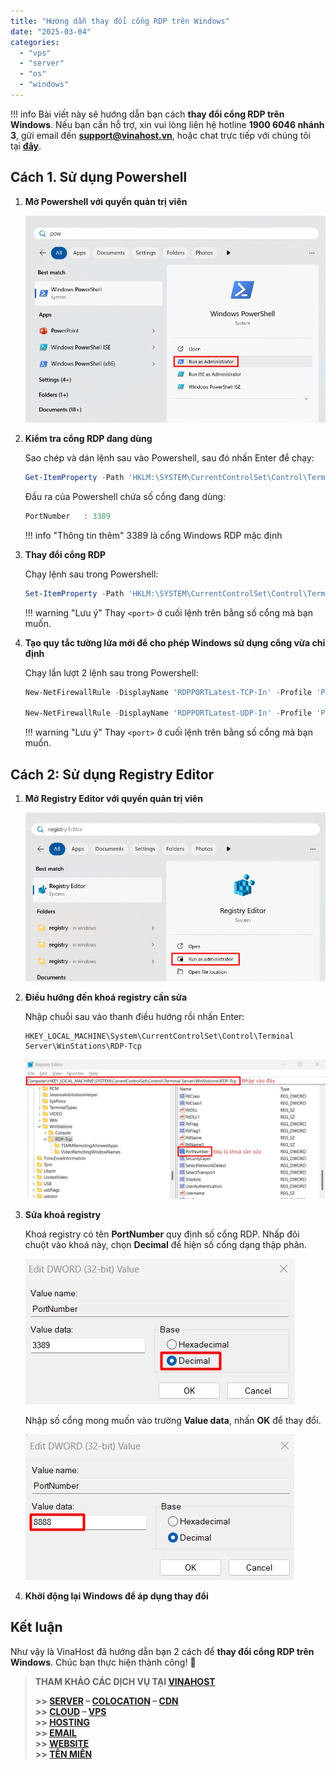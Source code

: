 ```yaml
---
title: "Hướng dẫn thay đổi cổng RDP trên Windows"
date: "2025-03-04"
categories:
  - "vps"
  - "server"
  - "os"
  - "windows"
---
```


!!! info
    Bài viết này sẽ hướng dẫn bạn cách **thay đổi cổng RDP trên Windows**. Nếu bạn cần hỗ trợ, xin vui lòng liên hệ hotline **1900 6046 nhánh 3**, gửi email đến [**support@vinahost.vn**](mailto:support@vinahost.vn), hoặc chat trực tiếp với chúng tôi tại [**đây**](https://livechat.vinahost.vn/chat.php).


## Cách 1. Sử dụng Powershell

1.  **Mở Powershell với quyền quản trị viên**

    ![Mở Powershell](../../images/windows-thay_doi_cong_rdp-01.jpg)

2.  **Kiểm tra cổng RDP đang dùng**

    Sao chép và dán lệnh sau vào Powershell, sau đó nhấn Enter để chạy:

    ```powershell
    Get-ItemProperty -Path 'HKLM:\SYSTEM\CurrentControlSet\Control\Terminal Server\WinStations\RDP-Tcp' -name "PortNumber"
    ```

    Đầu ra của Powershell chứa số cổng đang dùng:

    ```powershell
    PortNumber   : 3389
    ```

    !!! info "Thông tin thêm"
        3389 là cổng Windows RDP mặc định

3.  **Thay đổi cổng RDP**

    Chạy lệnh sau trong Powershell:

    ```powershell
    Set-ItemProperty -Path 'HKLM:\SYSTEM\CurrentControlSet\Control\Terminal Server\WinStations\RDP-Tcp' -name "PortNumber" -Value <port>
    ```

    !!! warning "Lưu ý"
        Thay `<port>` ở cuối lệnh trên bằng số cổng mà bạn muốn.

4.  **Tạo quy tắc tường lửa mới để cho phép Windows sử dụng cổng vừa chỉ định**

    Chạy lần lượt 2 lệnh sau trong Powershell:

    ```powershell
    New-NetFirewallRule -DisplayName 'RDPPORTLatest-TCP-In' -Profile 'Public' -Direction Inbound -Action Allow -Protocol TCP -LocalPort <port>

    New-NetFirewallRule -DisplayName 'RDPPORTLatest-UDP-In' -Profile 'Public' -Direction Inbound -Action Allow -Protocol UDP -LocalPort <port>
    ```

    !!! warning "Lưu ý"
        Thay `<port>` ở cuối lệnh trên bằng số cổng mà bạn muốn.


## Cách 2: Sử dụng Registry Editor

1. **Mở Registry Editor với quyền quản trị viên**

    ![Mở Registry Editor](../../images/windows-thay_doi_cong_rdp-02.jpg)

2. **Điều hướng đến khoá registry cần sửa**

    Nhập chuỗi sau vào thanh điều hướng rồi nhấn Enter:

    ```
    HKEY_LOCAL_MACHINE\System\CurrentControlSet\Control\Terminal Server\WinStations\RDP-Tcp
    ```

    ![Điều hướng đến khoá registry cần sửa](../../images/windows-thay_doi_cong_rdp-03.jpg)

3. **Sửa khoá registry**

    Khoá registry có tên **PortNumber** quy định số cổng RDP. Nhấp đôi chuột vào khoá này, chọn **Decimal** để hiện số cổng dạng thập phân.

    ![Hiện giá trị khoá registry dạng thập phân](../../images/windows-thay_doi_cong_rdp-04.jpg)

    Nhập số cổng mong muốn vào trường **Value data**, nhấn **OK** để thay đổi.

    ![Sửa giá trị khoá registry](../../images/windows-thay_doi_cong_rdp-05.jpg)

4. **Khởi động lại Windows để áp dụng thay đổi**


## Kết luận

Như vậy là VinaHost đã hướng dẫn bạn 2 cách để **thay đổi cổng RDP trên Windows**. Chúc bạn thực hiện thành công! 🍻


> **THAM KHẢO CÁC DỊCH VỤ TẠI [VINAHOST](https://vinahost.vn/)**
>
> **\>> [SERVER](https://vinahost.vn/thue-may-chu-rieng/) – [COLOCATION](https://vinahost.vn/colocation.html) – [CDN](https://vinahost.vn/dich-vu-cdn-chuyen-nghiep)**<br>
> **\>> [CLOUD](https://vinahost.vn/cloud-server-gia-re/) – [VPS](https://vinahost.vn/vps-ssd-chuyen-nghiep/)**<br>
> **\>> [HOSTING](https://vinahost.vn/wordpress-hosting)**<br>
> **\>> [EMAIL](https://vinahost.vn/email-hosting)**<br>
> **\>> [WEBSITE](http://vinawebsite.vn/)**<br>
> **\>> [TÊN MIỀN](https://vinahost.vn/ten-mien-gia-re/)**
